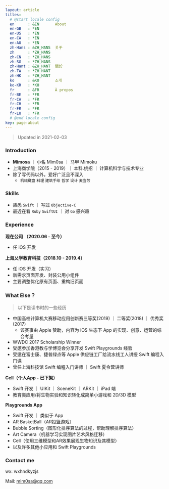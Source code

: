 ```yaml
---
layout: article
titles:
  # @start locale config
  en      : &EN       About
  en-GB   : *EN
  en-US   : *EN
  en-CA   : *EN
  en-AU   : *EN
  zh-Hans : &ZH_HANS  关于
  zh      : *ZH_HANS
  zh-CN   : *ZH_HANS
  zh-SG   : *ZH_HANS
  zh-Hant : &ZH_HANT  關於
  zh-TW   : *ZH_HANT
  zh-HK   : *ZH_HANT
  ko      : &KO       소개
  ko-KR   : *KO
  fr      : &FR       À propos
  fr-BE   : *FR
  fr-CA   : *FR
  fr-CH   : *FR
  fr-FR   : *FR
  fr-LU   : *FR
  # @end locale config
key: page-about
---
```


>  Updated in 2021-02-03



### Introduction

* **Mimosa** ｜ 小名 Mim0sa ｜ 马甲 Mimoku
* 上海商学院（2015 - 2019）｜ 本科.统招 ｜ 计算机科学与技术专业
* 除了写代码以外，爱好广泛且不深入
  * `机械键盘`  `料理`  `建筑手绘`  `哲学`  `设计`  `麦当劳`




### Skills

* 熟悉 `Swift` ｜ 写过 `Objective-C` 
* 最近在看 `Ruby`  `SwiftUI` ｜ 对 `Go` 感兴趣




### Experience

**现在公司 （2020.06 - 至今）**

* 任 iOS 开发

**上海乂学教育科技（2018.10 - 2019.4）**

* 任 iOS 开发（实习）
* 新需求页面开发、封装公用小组件
* 主要调整优化原有页面、重构旧页面




### What Else？

> 以下是读书时的一些经历

* 中国高校计算机大赛移动应用创新赛三等奖(2019) ｜ 二等奖(2018) ｜ 优秀奖(2017)
  * 该赛事由 Apple 赞助，内容为 iOS 生态下 App 的实现、创意、运营的综合考量
* WWDC 2017 Scholarship Winner
* 受邀参加香港教与学博览会分享开发 Swift Playgrounds 经验
* 受邀在富士康、捷普绿点等 Apple 供应链工厂给流水线工人讲授 Swift 编程入门课
* 曾任上海科技馆 Swift 编程入门讲师 ｜ Swift 夏令营讲师

**Cell（个人App - 已下架）**

* Swift 开发 ｜ UIKit ｜ SceneKit ｜ ARKit ｜ iPad 端
* 教育类应用/将生物实验和知识转化成简单小游戏和 2D/3D 模型

**Playgrounds App**

* Swift 开发 ｜ 类似于 App
* AR BasketBall（AR投篮游戏）
* Bubble Sorting（图形化排序算法的过程，帮助理解排序算法）
* Art Camera（机器学习实现图片艺术风格迁移）
* Cell（使用三维模型和AR效果展现生物知识及其模型）
* 以及许多其他小应用和 Swift Playgrounds



### Contact me

wx: wxhndkyzjs

Mail: [mim0sa@qq.com](mailto:mim0sa@qq.com)



